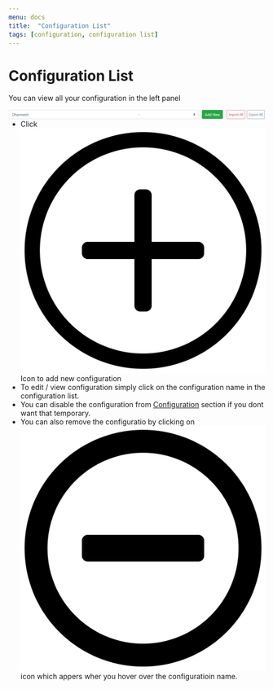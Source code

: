 ```yaml
---
menu: docs
title:  "Configuration List"
tags: [configuration, configuration list]
---
```

# Configuration List

You can view all your configuration in the left panel

<img src="/assets/img/configuration-list.png" style="float:left; margin-right:30px;">

- Click ![+](/assets/svg/add.svg?sanitize=1) Icon to add new configuration 
- To edit / view configuration simply click on the configuration name in the configuration list.
- You can disable the configuration from [Configuration](configuration) section if you dont want that temporary.
- You can also remove the configuratio by clicking on ![-](/assets/svg/minus-circle.svg) icon  which appers wher you hover over the configuratioin name.